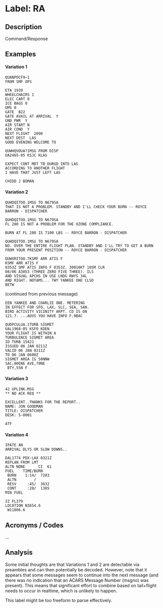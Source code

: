 # Label: RA

## Description

Command/Response

## Examples

#### Variation 1
```
QUANPOCF9~1
FROM SMF OPS

ETA 1939
WHEELCHAIRS 1
ELEC CART 0
ICE BAGS 0
UMS 0
GATE  B22
GATE AVAIL AT ARRIVAL  Y
GND PWR  Y
AIR START N
AIR COND  Y
NEXT FLIGHT  2090
NEXT DEST  LAS
GOOD EVENING WELCOME TO
```

```
QUWHQVDUA?1MSG FROM DISP
UA2465-05 KSJC KLAS

EXPECT CONT MDT TB DURGD INTO LAS
ACCORDING TO ANOTHER FLIGHT
I HAVE THAT JUST LEFT LAS

CHIDD J BOMAN
```

#### Variation 2
```
QUHDQITOO.1MSG TO N679SA
THAT IS NOT A PROBLEM. STANDBY AND I'LL CHECK YOUR BURN -- ROYCE BARRON - DISPATCHER
```

```
QUHDQITOO.1MSG TO N679SA
FL 280 IS NOT A PROBLEM FOR THE OZONE COMPLIANCE.

BURN AT FL 280 IS 7100 LBS -- ROYCE BARRON - DISPATCHER
```

```
QUHDQITOO.1MSG TO N679SA
NO. OVER THE ENTIRE FLIGHT PLAN. STANDBY AND I'LL TRY TO GET A BURN FROM YOUR PRESENT POSITION -- ROYCE BARRON - DISPATCHER
```

```
QUWXRITOO.7KSMF ARR ATIS F
KSMF ARR ATIS F
0353Z SMF ATIS INFO F 0353Z. 30010KT 10SM CLR
08/06 A3053 (THREE ZERO FIVE THREE). ILS
AND VISUAL APCHS IN USE LNDG RWYS 34L
AND RIGHT. NOTAMS... TWY YANKEE ONE CLSD
BETW
```

(continued from previous message)
```
EEN YANKEE AND CHARLIE ONE. METERING
IN EFFECT FOR SFO, LAX, SLC, SEA, SAN.
BIRD ACTIVITY VICINITY ARPT. CD IS ON
121.7. ...ADVS YOU HAVE INFO F.9BAC
```

```
QUDPCULUA.1TURB SIGMET
UAL1968-05 KSFO KDEN
YOUR FLIGHT IS WITHIN A
TURBULENCE SIGMET AREA
ID TURB 15421
ISSUED 06 JAN 0211Z
VALID 06 JAN 0211Z
TO 06 JAN 0600Z
SIGMET AREA IS 50NNW
SAC,80ENE AVE,70NE
 BTY,55N F
```

#### Variation 3
```
42 UPLINK.MSG
** NO ACK REQ **

EXCELLENT..THANKS FOR THE REPORT..
NAME: JON GOODMAN
TITLE: DISPATCHER
DESK: 5-0001

ATF
```

#### Variation 4
```
IPATE AN
ARRIVAL DLYS OR SLOW DOWNS..

DAL1774 PDX-LAX 0321Z
REPLAN FROM LMT
ALTN NONE      CI  61
FUEL    TIME/BURN
 BURN    1:14/  7283
 ALTN        /
 RESV     :45/  3632
 CONT     :20/  1385
MIN FUEL
```

```
2Z FL379
LOCATION N3654.6
 W11806.6
```

## Acronyms / Codes

...

## Analysis

Some initial thoughts are that Variations 1 and 2 are detectable via preambles and can then potentially be decoded. However, note that it appears that some messages seem to continue into the next message (and there was no indication that an ACARS Message Number (msgno) was present). This means that significant effort to combine based on tail+flight needs to occur in realtime, which is unlikely to happen.

This label might be too freeform to parse effectively.
